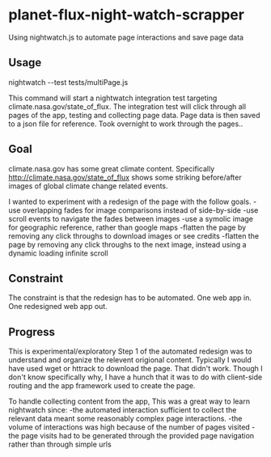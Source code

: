 # planet-flux-night-watch-scrapper
Using nightwatch.js to automate page interactions and save page data

## Usage
nightwatch --test tests/multiPage.js 

This command will start a nightwatch integration test targeting climate.nasa.gov/state_of_flux.
The integration test will click through all pages of the app, testing and collecting page data.
Page data is then saved to a json file for reference.
Took overnight to work through the pages..

## Goal
climate.nasa.gov has some great climate content.
Specifically http://climate.nasa.gov/state_of_flux shows some striking before/after images of global climate change related events.

I wanted to experiment with a redesign of the page with the follow goals.
-use overlapping fades for image comparisons instead of side-by-side
-use scroll events to navigate the fades between images
-use a symolic image for geographic reference, rather than google maps
-flatten the page by removing any click throughs to download images or see credits
-flatten the page by removing any click throughs to the next image, instead using a dynamic loading infinite scroll

## Constraint
The constraint is that the redesign has to be automated.
One web app in. One redesigned web app out.

## Progress
This is experimental/exploratory
Step 1 of the automated redesign was to understand and organize the relevent origional content.
Typically I would have used wget or httrack to download the page. That didn't work. Though I don't know specifically why, I have a hunch that it was to do with client-side routing and the app framework used to create the page.

To handle collecting content from the app, 
This was a great way to learn nightwatch since:
-the automated interaction sufficient to collect the relevant data meant some reasonably complex page interactions.
-the volume of interactions was high because of the number of pages visited
-the page visits had to be generated through the provided page navigation rather than through simple urls
